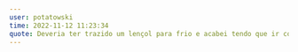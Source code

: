 ```yaml
---
user: potatowski
time: 2022-11-12 11:23:34
quote: Deveria ter trazido um lençol para frio e acabei tendo que ir comprar um ;-;
---
```

